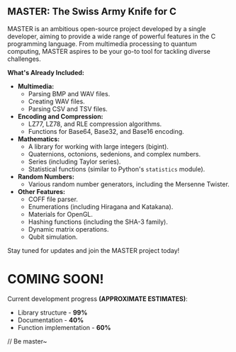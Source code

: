 ## MASTER: The Swiss Army Knife for C

MASTER is an ambitious open-source project developed by a single developer, aiming to provide a wide range of powerful features in the C programming language. From multimedia processing to quantum computing, MASTER aspires to be your go-to tool for tackling diverse challenges.

**What's Already Included:**

* **Multimedia:**
    * Parsing BMP and WAV files.
    * Creating WAV files.
    * Parsing CSV and TSV files.
* **Encoding and Compression:**
    * LZ77, LZ78, and RLE compression algorithms.
    * Functions for Base64, Base32, and Base16 encoding.
* **Mathematics:**
    * A library for working with large integers (bigint).
    * Quaternions, octonions, sedenions, and complex numbers.
    * Series (including Taylor series).
    * Statistical functions (similar to Python's `statistics` module).
* **Random Numbers:**
    * Various random number generators, including the Mersenne Twister.
* **Other Features:**
    * COFF file parser.
    * Enumerations (including Hiragana and Katakana).
    * Materials for OpenGL.
    * Hashing functions (including the SHA-3 family).
    * Dynamic matrix operations.
    * Qubit simulation.

Stay tuned for updates and join the MASTER project today!

# COMING SOON!  
Current development progress **(APPROXIMATE ESTIMATES)**:
* Library structure - **99%**
* Documentation - **40%**
* Function implementation - **60%**

// Be master~
